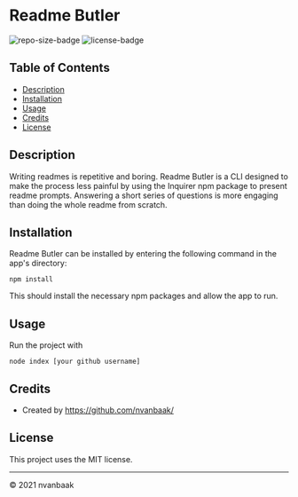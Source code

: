 # Readme Butler

![repo-size-badge](https://img.shields.io/github/repo-size/nvanbaak/readme-butler)
![license-badge](https://img.shields.io/github/license/nvanbaak/readme-butler)

## Table of Contents
* [Description](#description)
* [Installation](#installation)
* [Usage](#usage)
* [Credits](#credits)
* [License](#license)

## Description

Writing readmes is repetitive and boring.  Readme Butler is a CLI designed to make the process less painful by using the Inquirer npm package to present readme prompts.  Answering a short series of questions is more engaging than doing the whole readme from scratch.

## Installation

Readme Butler can be installed by entering the following command in the app's directory:
```
npm install
```

This should install the necessary npm packages and allow the app to run.

## Usage

Run the project with 
```
node index [your github username]
```

## Credits

* Created by https://github.com/nvanbaak/



## License

This project uses the MIT license.


------
© 2021 nvanbaak
